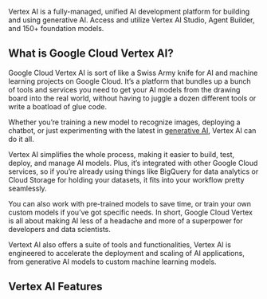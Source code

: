 
Vertex AI is a fully-managed, unified AI development platform for building and using generative AI. Access and utilize Vertex AI Studio, Agent Builder, and 150+ foundation models.


## What is Google Cloud Vertex AI?

Google Cloud Vertex AI is sort of like a Swiss Army knife for AI and machine learning projects on Google Cloud. It’s a platform that bundles up a bunch of tools and services you need to get your AI models from the drawing board into the real world, without having to juggle a dozen different tools or write a boatload of glue code.

Whether you’re training a new model to recognize images, deploying a chatbot, or just experimenting with the latest in [generative AI](https://play.ht/blog/what-is-generative-ai/), Vertex AI can do it all.

Vertex AI simplifies the whole process, making it easier to build, test, deploy, and manage AI models. Plus, it’s integrated with other Google Cloud services, so if you’re already using things like BigQuery for data analytics or Cloud Storage for holding your datasets, it fits into your workflow pretty seamlessly.

You can also work with pre-trained models to save time, or train your own custom models if you’ve got specific needs. In short, Google Cloud Vertex is all about making AI less of a headache and more of a superpower for developers and data scientists.

Vertext AI also offers a suite of tools and functionalities, Vertex AI is engineered to accelerate the deployment and scaling of AI applications, from generative AI models to custom machine learning models.

## Vertex AI Features